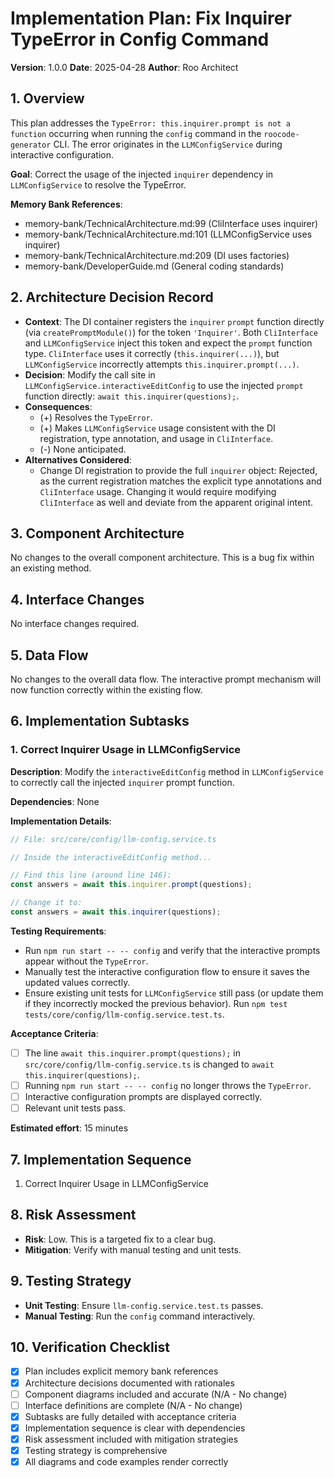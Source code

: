 # Implementation Plan: Fix Inquirer TypeError in Config Command

**Version**: 1.0.0
**Date**: 2025-04-28
**Author**: Roo Architect

## 1. Overview

This plan addresses the `TypeError: this.inquirer.prompt is not a function` occurring when running the `config` command in the `roocode-generator` CLI. The error originates in the `LLMConfigService` during interactive configuration.

**Goal**: Correct the usage of the injected `inquirer` dependency in `LLMConfigService` to resolve the TypeError.

**Memory Bank References**:

- memory-bank/TechnicalArchitecture.md:99 (CliInterface uses inquirer)
- memory-bank/TechnicalArchitecture.md:101 (LLMConfigService uses inquirer)
- memory-bank/TechnicalArchitecture.md:209 (DI uses factories)
- memory-bank/DeveloperGuide.md (General coding standards)

## 2. Architecture Decision Record

- **Context**: The DI container registers the `inquirer` `prompt` function directly (via `createPromptModule()`) for the token `'Inquirer'`. Both `CliInterface` and `LLMConfigService` inject this token and expect the `prompt` function type. `CliInterface` uses it correctly (`this.inquirer(...)`), but `LLMConfigService` incorrectly attempts `this.inquirer.prompt(...)`.
- **Decision**: Modify the call site in `LLMConfigService.interactiveEditConfig` to use the injected `prompt` function directly: `await this.inquirer(questions);`.
- **Consequences**:
  - (+) Resolves the `TypeError`.
  - (+) Makes `LLMConfigService` usage consistent with the DI registration, type annotation, and usage in `CliInterface`.
  - (-) None anticipated.
- **Alternatives Considered**:
  - Change DI registration to provide the full `inquirer` object: Rejected, as the current registration matches the explicit type annotations and `CliInterface` usage. Changing it would require modifying `CliInterface` as well and deviate from the apparent original intent.

## 3. Component Architecture

No changes to the overall component architecture. This is a bug fix within an existing method.

## 4. Interface Changes

No interface changes required.

## 5. Data Flow

No changes to the overall data flow. The interactive prompt mechanism will now function correctly within the existing flow.

## 6. Implementation Subtasks

### 1. Correct Inquirer Usage in LLMConfigService

**Description**: Modify the `interactiveEditConfig` method in `LLMConfigService` to correctly call the injected `inquirer` prompt function.

**Dependencies**: None

**Implementation Details**:

```typescript
// File: src/core/config/llm-config.service.ts

// Inside the interactiveEditConfig method...

// Find this line (around line 146):
const answers = await this.inquirer.prompt(questions);

// Change it to:
const answers = await this.inquirer(questions);
```

**Testing Requirements**:

- Run `npm run start -- -- config` and verify that the interactive prompts appear without the `TypeError`.
- Manually test the interactive configuration flow to ensure it saves the updated values correctly.
- Ensure existing unit tests for `LLMConfigService` still pass (or update them if they incorrectly mocked the previous behavior). Run `npm test tests/core/config/llm-config.service.test.ts`.

**Acceptance Criteria**:

- [ ] The line `await this.inquirer.prompt(questions);` in `src/core/config/llm-config.service.ts` is changed to `await this.inquirer(questions);`.
- [ ] Running `npm run start -- -- config` no longer throws the `TypeError`.
- [ ] Interactive configuration prompts are displayed correctly.
- [ ] Relevant unit tests pass.

**Estimated effort**: 15 minutes

## 7. Implementation Sequence

1.  Correct Inquirer Usage in LLMConfigService

## 8. Risk Assessment

- **Risk**: Low. This is a targeted fix to a clear bug.
- **Mitigation**: Verify with manual testing and unit tests.

## 9. Testing Strategy

- **Unit Testing**: Ensure `llm-config.service.test.ts` passes.
- **Manual Testing**: Run the `config` command interactively.

## 10. Verification Checklist

- [x] Plan includes explicit memory bank references
- [x] Architecture decisions documented with rationales
- [ ] Component diagrams included and accurate (N/A - No change)
- [ ] Interface definitions are complete (N/A - No change)
- [x] Subtasks are fully detailed with acceptance criteria
- [x] Implementation sequence is clear with dependencies
- [x] Risk assessment included with mitigation strategies
- [x] Testing strategy is comprehensive
- [x] All diagrams and code examples render correctly
